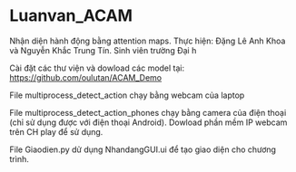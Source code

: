 # Luanvan_ACAM
Nhận diện hành động bằng attention maps.
Thực hiện: Đặng Lê Anh Khoa và Nguyễn Khắc Trung Tín. Sinh viên trường Đại h

Cài đặt các thư viện và dowload các model tại: https://github.com/oulutan/ACAM_Demo

File multiprocess_detect_action chạy bằng webcam của laptop

File multiprocess_detect_action_phones chạy bằng camera của điện thoại (chỉ sử dụng được với điện thoại Android). Dowload phần mềm IP webcam trên CH play để sử dụng.

File Giaodien.py dử dụng NhandangGUI.ui để tạo giao diện cho chương trình.

